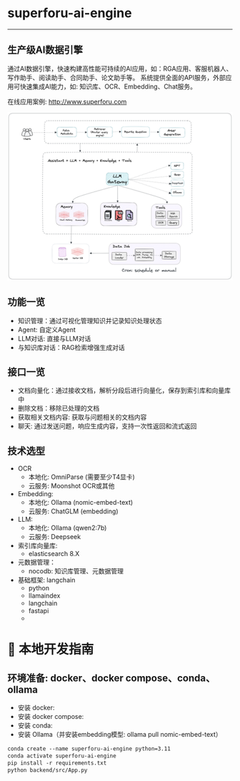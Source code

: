 
# superforu-ai-engine
***
## 生产级AI数据引擎  
通过AI数据引擎，快速构建高性能可持续的AI应用，如：RGA应用、客服机器人、写作助手、阅读助手、合同助手、论文助手等。 
系统提供全面的API服务，外部应用可快速集成AI能力，如: 知识库、OCR、Embedding、Chat服务。

在线应用案例: http://www.superforu.com

![architecture](./docs/images/superforu-architecture.png)

## 功能一览
- 知识管理：通过可视化管理知识并记录知识处理状态
- Agent: 自定义Agent
- LLM对话: 直接与LLM对话
- 与知识库对话：RAG检索增强生成对话

## 接口一览
- 文档向量化：通过接收文档，解析分段后进行向量化，保存到索引库和向量库中
- 删除文档：移除已处理的文档
- 获取相关文档内容: 获取与问题相关的文档内容
- 聊天: 通过发送问题，响应生成内容，支持一次性返回和流式返回


## 技术选型
- OCR
  - 本地化: OmniParse (需要至少T4显卡)
  - 云服务: Moonshot OCR或其他
- Embedding: 
  - 本地化: Ollama (nomic-embed-text)
  - 云服务: ChatGLM (embedding)
- LLM: 
  - 本地化: Ollama (qwen2:7b)
  - 云服务: Deepseek
- 索引库向量库:
  - elasticsearch 8.X
- 元数据管理：
  - nocodb: 知识库管理、元数据管理
- 基础框架: langchain
  - python
  - llamaindex
  - langchain
  - fastapi
  -

# 🚀 本地开发指南
## 环境准备: docker、docker compose、conda、ollama
- 安装 docker:
- 安装 docker compose:
- 安装 conda:
- 安装 Ollama（并安装embedding模型: ollama pull nomic-embed-text）

```shell
conda create --name superforu-ai-engine python=3.11
conda activate superforu-ai-engine
pip install -r requirements.txt
python backend/src/App.py
```


